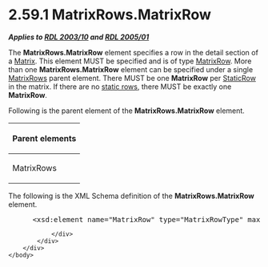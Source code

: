 <html dir="LTR" xmlns:mshelp="http://msdn.microsoft.com/mshelp" xmlns:ddue="http://ddue.schemas.microsoft.com/authoring/2003/5" xmlns:xlink="http://www.w3.org/1999/xlink" xmlns:tool="http://www.microsoft.com/tooltip">
    <head>
        <meta http-equiv="Content-Type" content="text/html; CHARSET=utf-8"></meta>
        <meta name="save" content="history"></meta>
        <title>2.59.1 MatrixRows.MatrixRow</title>
        <xml>
            <mshelp:toctitle title="2.59.1 MatrixRows.MatrixRow"></mshelp:toctitle>
            <mshelp:rltitle title="[MS-RDL]: MatrixRows.MatrixRow"></mshelp:rltitle>
            <mshelp:keyword index="A" term="c0cde564-798f-4521-8bc0-e0de66791a2d"></mshelp:keyword>
            <mshelp:attr name="DCSext.ContentType" value="open specification"></mshelp:attr>
            <mshelp:attr name="AssetID" value="c0cde564-798f-4521-8bc0-e0de66791a2d"></mshelp:attr>
            <mshelp:attr name="TopicType" value="kbRef"></mshelp:attr>
            <mshelp:attr name="DCSext.Title" value="[MS-RDL]: MatrixRows.MatrixRow" />
        </xml>
    </head>
    <body>
        <div id="header">
            <h1 class="heading">2.59.1 MatrixRows.MatrixRow</h1>
        </div>
        <div id="mainSection">
            <div id="mainBody">
                <div id="allHistory" class="saveHistory"></div>
                <div id="sectionSection0" class="section" name="collapseableSection">
                    

<p><b><i>Applies to </i></b><a href="a7e2ad00-07c8-4f6d-80ab-3ad55df7b233.md"><b><i>RDL 2003/10</i></b></a><b>
<i>and </i></b><a href="3ebe2912-4958-4832-b391-cad1f5e13338.md"><b><i>RDL 2005/01</i></b></a></p>

<p>The <b>MatrixRows.MatrixRow</b> element specifies a row in
the detail section of a <a href="25419c0a-c7c6-43d7-8ca5-1af842666dcb.md">Matrix</a>.
This element MUST be specified and is of type <a href="43e99561-2c44-4329-ad8b-3657dca6728f.md">MatrixRow</a>. More than one <b>MatrixRows.MatrixRow</b>
element can be specified under a single <a href="626a6635-ee15-421e-97a5-55011d8c4618.md">MatrixRows</a> parent element.
There MUST be one <b>MatrixRow</b> per <a href="fd25643a-c196-4329-8f6f-35ebf919d94e.md">StaticRow</a> in the matrix.
If there are no <a href="b2482b3f-74ab-4ca8-a9e5-c07955011743.md#gt_8c613744-ac3d-4e01-be93-21fc08a80512">static rows</a>,
there MUST be exactly one <b>MatrixRow</b>.</p>

<p>Following is the parent element of the <b>MatrixRows.MatrixRow</b>
element.</p>

<table>
 <thead>
  <tr>
   <th>
   <p>Parent elements</p>
   </th>
  </tr>
 </thead>
 <tr>
  <td>
  <p>MatrixRows</p>
  </td>
 </tr>
</table>

<p>The following is the XML Schema definition of the <b>MatrixRows.MatrixRow</b>
element.</p>

<dl>
<dd>
<div><pre> &lt;xsd:element name=&quot;MatrixRow&quot; type=&quot;MatrixRowType&quot; maxOccurs=&quot;unbounded&quot; /&gt;
</pre></div>
</dd></dl>


                </div>
            </div>
        </div>
    </body>
</html>